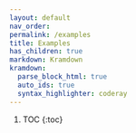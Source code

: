 ```yaml
---
layout: default
nav_order: 
permalink: /examples
title: Examples
has_children: true
markdown: Kramdown
kramdown:
  parse_block_html: true
  auto_ids: true
  syntax_highlighter: coderay
---
```


<!-- https://github.com/lonekorean/gist-syntax-themes/tree/master/stylesheets -->

1. TOC
{:toc}

